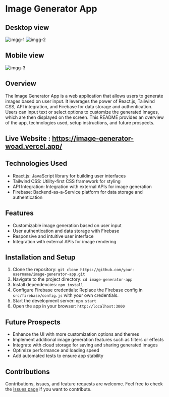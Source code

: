 # Image Generator App

## Desktop view
![imgg-1](https://github.com/Kruthardh11/Image-Generator/assets/110627779/03e4b9bc-f5b5-40ef-a300-b55c3ad2dc37)
![imgg-2](https://github.com/Kruthardh11/Image-Generator/assets/110627779/b4f9cac4-375b-4433-ae99-197e95bc35fe)

## Mobile view
![imgg-3](https://github.com/Kruthardh11/Image-Generator/assets/110627779/d5c5a0d1-1ba5-45c3-8997-ec8cc1e12986)

## Overview
The Image Generator App is a web application that allows users to generate images based on user input. It leverages the power of React.js, Tailwind CSS, API integration, and Firebase for data storage and authentication. Users can input text or select options to customize the generated images, which are then displayed on the screen. This README provides an overview of the app, technologies used, setup instructions, and future prospects.

## Live Website : https://image-generator-woad.vercel.app/

## Technologies Used
- React.js: JavaScript library for building user interfaces
- Tailwind CSS: Utility-first CSS framework for styling
- API Integration: Integration with external APIs for image generation
- Firebase: Backend-as-a-Service platform for data storage and authentication

## Features
- Customizable image generation based on user input
- User authentication and data storage with Firebase
- Responsive and intuitive user interface
- Integration with external APIs for image rendering

## Installation and Setup
1. Clone the repository: `git clone https://github.com/your-username/image-generator-app.git`
2. Navigate to the project directory: `cd image-generator-app`
3. Install dependencies: `npm install`
4. Configure Firebase credentials: Replace the Firebase config in `src/firebase/config.js` with your own credentials.
5. Start the development server: `npm start`
6. Open the app in your browser: `http://localhost:3000`

## Future Prospects
- Enhance the UI with more customization options and themes
- Implement additional image generation features such as filters or effects
- Integrate with cloud storage for saving and sharing generated images
- Optimize performance and loading speed
- Add automated tests to ensure app stability

## Contributions
Contributions, issues, and feature requests are welcome. Feel free to check the [issues page](https://github.com/your-username/image-generator-app/issues) if you want to contribute.



